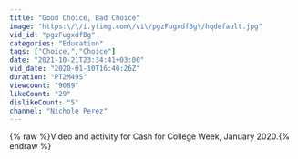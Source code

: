 ```yaml
---
title: "Good Choice, Bad Choice"
image: "https:\/\/i.ytimg.com\/vi\/pgzFugxdfBg\/hqdefault.jpg"
vid_id: "pgzFugxdfBg"
categories: "Education"
tags: ["Choice,","Choice"]
date: "2021-10-21T23:34:41+03:00"
vid_date: "2020-01-10T16:40:26Z"
duration: "PT2M49S"
viewcount: "9089"
likeCount: "29"
dislikeCount: "5"
channel: "Nichole Perez"
---
```

{% raw %}Video and activity for Cash for College Week, January 2020.{% endraw %}
